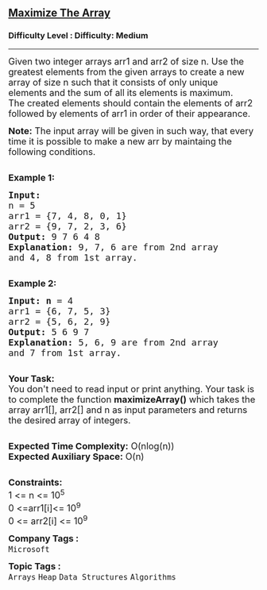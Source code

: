<h2><a href="https://www.geeksforgeeks.org/problems/maximize-the-array3340/1?page=1&category=Heap&sortBy=difficulty">Maximize The Array</a></h2><h3>Difficulty Level : Difficulty: Medium</h3><hr><div class="problems_problem_content__Xm_eO"><p><span style="font-size: 18px;">Given two integer arrays arr1 and arr2 of size n. Use the greatest elements from the given arrays to create a new array of size n such that it consists of only unique elements and the sum of all its elements is maximum.<br>The created elements should contain the elements of arr2 followed by elements of arr1 in order of their appearance.</span></p>
<p><span style="font-size: 18px;"><strong>Note:</strong> The input array will be given in such way, that every time it is possible to make a new arr by maintaing the following conditions.</span></p>
<p><br><span style="font-size: 18px;"><strong>Example 1:</strong></span></p>
<pre><span style="font-size: 18px;"><strong>Input:
</strong>n = 5
arr1 = {7, 4, 8, 0, 1}
arr2 = {9, 7, 2, 3, 6}
<strong>Output: </strong>9 7 6 4 8
<strong>Explanation:</strong> 9, 7, 6 are from 2nd array
and 4, 8 from 1st array.</span></pre>
<p><br><span style="font-size: 18px;"><strong>Example 2:</strong></span></p>
<pre><span style="font-size: 18px;"><strong>Input: n</strong> = 4
arr1 = {6, 7, 5, 3}
arr2 = {5, 6, 2, 9} 
<strong>Output:</strong> 5 6 9 7 
<strong>Explanation:</strong> 5, 6, 9 are from 2nd array
and 7 from 1st array.</span></pre>
<p><br><span style="font-size: 18px;"><strong>Your Task: </strong><br>You don't need to read input or print anything. Your task is to complete the function <strong>maximizeArray()</strong> which takes the array arr1[], arr2[] and n as input parameters and returns the desired array of integers.</span></p>
<p><br><span style="font-size: 18px;"><strong>Expected Time Complexity:</strong> O(nlog(n))<br><strong>Expected Auxiliary Space:</strong> O(n)</span></p>
<p><br><span style="font-size: 18px;"><strong>Constraints:</strong><br>1 &lt;= n &lt;= 10<sup>5</sup><br>0 &lt;=arr1[i]&lt;= 10<sup>9</sup><br>0 &lt;= arr2[i] &lt;= 10<sup>9</sup></span></p></div><p><span style=font-size:18px><strong>Company Tags : </strong><br><code>Microsoft</code>&nbsp;<br><p><span style=font-size:18px><strong>Topic Tags : </strong><br><code>Arrays</code>&nbsp;<code>Heap</code>&nbsp;<code>Data Structures</code>&nbsp;<code>Algorithms</code>&nbsp;